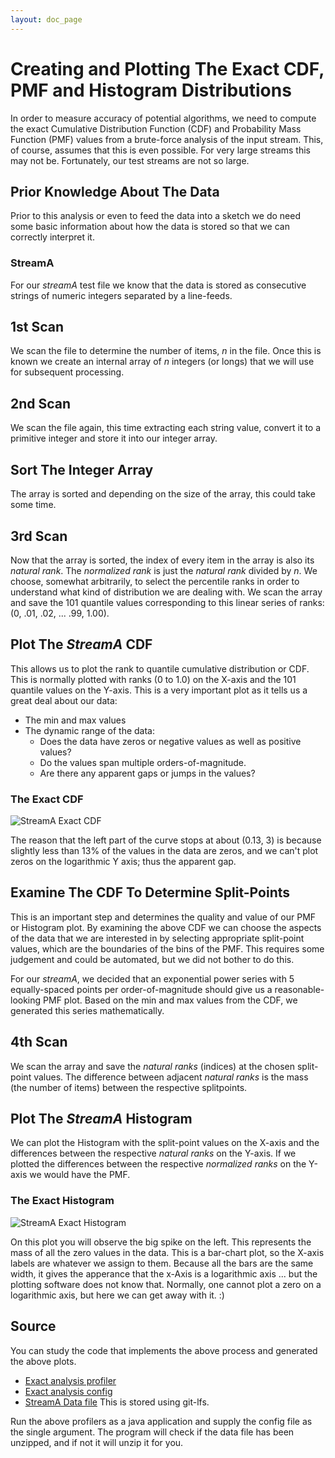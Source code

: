 ```yaml
---
layout: doc_page
---
```


# Creating and Plotting The Exact CDF, PMF and Histogram Distributions

In order to measure accuracy of potential algorithms, we need to compute the exact Cumulative Distribution Function (CDF) and Probability Mass Function (PMF) values 
from a brute-force analysis of the input stream.
This, of course, assumes that this is even possible. For very large streams this may not be.
Fortunately, our test streams are not so large.

## Prior Knowledge About The Data
Prior to this analysis or even to feed the data into a sketch we do need some basic information about how the data is stored so that we can correctly interpret it.

### StreamA
For our *streamA* test file we know that the data is stored as consecutive strings of numeric integers separated by a line-feeds.

## 1st Scan
We scan the file to determine the number of items, <i>n</i> in the file. 
Once this is known we create an internal array of <i>n</i> integers (or longs) that we will use for subsequent processing.

## 2nd Scan
We scan the file again, this time extracting each string value, convert it to a primitive integer and store it into our integer array.

## Sort The Integer Array
The array is sorted and depending on the size of the array, this could take some time.

## 3rd Scan
Now that the array is sorted, the index of every item in the array is also its *natural rank*. 
The *normalized rank* is just the *natural rank* divided by *n*.
We choose, somewhat arbitrarily, to select the percentile ranks in order to understand what kind of distribution we are dealing with.
We scan the array and save the 101 quantile values corresponding to this linear series of ranks: (0, .01, .02, ... .99, 1.00).

## Plot The <i>StreamA</i> CDF
This allows us to plot the rank to quantile cumulative distribution or CDF. 
This is normally plotted with ranks (0 to 1.0) on the X-axis and the 101 quantile values on the Y-axis.
This is a very important plot as it tells us a great deal about our data:
* The min and max values
* The dynamic range of the data:
  * Does the data have zeros or negative values as well as positive values?
  * Do the values span multiple orders-of-magnitude.
  * Are there any apparent gaps or jumps in the values?

### The Exact CDF

<img class="doc-img-full" src="{{site.docs_img_dir}}/quantiles/StreamA_ExactCDF.png" alt="StreamA Exact CDF" />

The reason that the left part of the curve stops at about (0.13, 3) is because slightly less than 13% of the values in the data are zeros, and we can't plot zeros on the logarithmic Y axis; thus the apparent gap.

## Examine The CDF To Determine Split-Points 
This is an important step and determines the quality and value of our PMF or Histogram plot. 
By examining the above CDF we can choose the aspects of the data that we are interested in by selecting appropriate split-point values, which are the boundaries of the bins of the PMF.
This requires some judgement and could be automated, but we did not bother to do this. 

For our *streamA*, we decided that an exponential power series with 5 equally-spaced points per order-of-magnitude should give us a reasonable-looking PMF plot.
Based on the min and max values from the CDF, we generated this series mathematically.

## 4th Scan
We scan the array and save the *natural ranks* (indices) at the chosen split-point values. 
The difference between adjacent *natural ranks* is the mass (the number of items) between the respective splitpoints.

## Plot The <i>StreamA</i> Histogram
We can plot the Histogram with the split-point values on the X-axis and the differences between the respective *natural ranks* on the Y-axis.
If we plotted the differences between the respective *normalized ranks* on the Y-axis we would have the PMF.

### The Exact Histogram

<img class="doc-img-full" src="{{site.docs_img_dir}}/quantiles/StreamA_ExactHistogram.png" alt="StreamA Exact Histogram" />

On this plot you will observe the big spike on the left. This represents the mass of all the zero values in the data. This is a bar-chart plot, so the X-axis labels are whatever we assign to them. Because all the bars are the same width, it gives the apperance that the x-Axis is a logarithmic axis ... but the plotting software does not know that.  Normally, one cannot plot a zero on a logarithmic axis, but here we can get away with it. :)

## Source
You can study the code that implements the above process and generated the above plots.

* [Exact analysis profiler](https://github.com/DataSketches/characterization/blob/master/src/main/java/com/yahoo/sketches/characterization/quantiles/ExactStreamAProfile.java)
* [Exact analysis config](https://github.com/DataSketches/characterization/blob/master/src/main/resources/quantiles/ExactStreamAJob.conf)
* [StreamA Data file](https://github.com/DataSketches/characterization/blob/master/streamA.txt.zip) This is stored using git-lfs.

Run the above profilers as a java application and supply the config file as the single argument. The program will check if the data file has been unzipped, and if not it will unzip it for you. 

